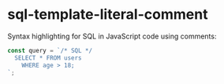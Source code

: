 # sql-template-literal-comment

Syntax highlighting for SQL in JavaScript code using comments:

```js
const query = `/* SQL */
  SELECT * FROM users
    WHERE age > 18;
`;
```
